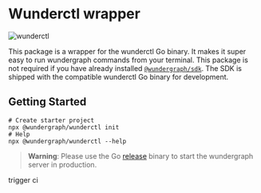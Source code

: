 # Wunderctl wrapper

![wunderctl](https://img.shields.io/npm/v/@wundergraph/wunderctl.svg)

This package is a wrapper for the wunderctl Go binary. It makes it super easy to run wundergraph commands from your terminal.
This package is not required if you have already installed [`@wundergraph/sdk`](https://github.com/wundergraph/wundergraph/tree/main/packages/sdk). The SDK is shipped with the compatible wunderctl Go binary for development.

## Getting Started

```shell
# Create starter project
npx @wundergraph/wunderctl init
# Help
npx @wundergraph/wunderctl --help
```

> **Warning**: Please use the Go [release](https://github.com/wundergraph/wundergraph/releases) binary to start the wundergraph server in production.

trigger ci
